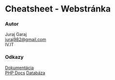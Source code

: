 # Cheatsheet - Webstránka #

### Autor ###
Juraj Garaj  
juraj982@gmail.com  
IV.IT
### Odkazy ###
[Dokumentácia](https://docs.google.com/document/d/10Z7Mzkcg2RlmORsAKUVn58MPvDfMoIpAJ5zfUT8685A/edit?usp=sharing)  
[PHP Docs](https://docs.google.com/document/d/1fGbMq4lN7uhp2ziRckU-iK533FfiaVUI2jC-9i0fUMM/edit?usp=sharing)
[Databáza](https://docs.google.com/spreadsheets/d/1-t90kVGyY0ZxsgEbSAm-Fc6iuyEhZBwP4o7EAxm-jhk/edit?usp=sharing)